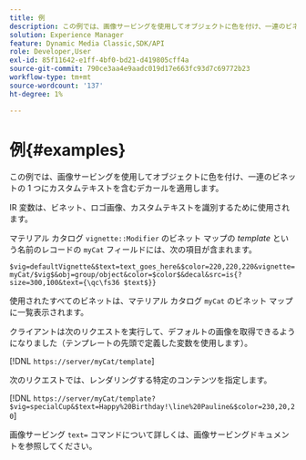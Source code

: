 ```yaml
---
title: 例
description: この例では、画像サービングを使用してオブジェクトに色を付け、一連のビネットの 1 つにカスタムテキストを含むデカールを適用します。
solution: Experience Manager
feature: Dynamic Media Classic,SDK/API
role: Developer,User
exl-id: 85f11642-e1ff-4bf0-bd21-d419805cff4a
source-git-commit: 790ce3aa4e9aadc019d17e663fc93d7c69772b23
workflow-type: tm+mt
source-wordcount: '137'
ht-degree: 1%

---
```


# 例{#examples}

この例では、画像サービングを使用してオブジェクトに色を付け、一連のビネットの 1 つにカスタムテキストを含むデカールを適用します。

IR 変数は、ビネット、ロゴ画像、カスタムテキストを識別するために使用されます。

マテリアル カタログ `vignette::Modifier` のビネット マップの *template* という名前のレコードの `myCat` フィールドには、次の項目が含まれます。

`$vig=defaultVignette&$text=text_goes_here&$color=220,220,220&vignette=myCat/$vig$&obj=group/object&color=$color$&decal&src=is{?size=300,100&text={\qc\fs36 $text$}}`

使用されたすべてのビネットは、マテリアル カタログ `myCat` のビネット マップに一覧表示されます。

クライアントは次のリクエストを実行して、デフォルトの画像を取得できるようになりました（テンプレートの先頭で定義した変数を使用します）。

[!DNL `https://server/myCat/template`]

次のリクエストでは、レンダリングする特定のコンテンツを指定します。

[!DNL `https://server/myCat/template?$vig=specialCup&$text=Happy%20Birthday!\line%20Pauline&$color=230,20,20`]

画像サービング `text=` コマンドについて詳しくは、画像サービングドキュメントを参照してください。
